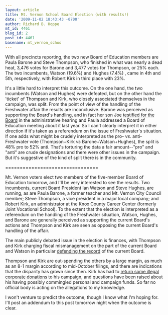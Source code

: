 ```yaml
---
layout: article
title: Mt. Vernon School Board Election (with results!)
date: '2009-11-02 18:43:43 -0700'
author: Richard B. Hoppe
mt_id: 4461
blog_id: 2
post_id: 4461
basename: mt_vernon_schoo
---
```

With all precincts reporting, the two new Board of Education members are Paula Barone and Steve Thompson, who finished in what was nearly a dead heat, 3,476 votes for Barone and 3,477 votes for Thompson, or 25% each.  The two incumbents, Watson (19.6%) and Hughes (7.4%) , came in 4th and 5th, respectively, with Robert Kirk in third place with 23%. 

It's a little hard to interpret this outcome.  On the one hand, the two incumbents (Watson and Hughes) were defeated, but on the other hand the 'ticket' of Thompson and Kirk, who closely associated themselves in the campaign, was split.  From the point of view of the handling of the Freshwater affair the results are inconclusive.  Barone was perceived as supporting the Board's handling, and in fact her son Joe [testified for the Board](http://pandasthumb.org/archives/2009/01/freshwater-day-3.html) in the administrative hearing and Paula addressed a Board of Education meeting about it last year.  So I can't clearly interpret it in either direction if it's taken as a referendum on the issue of Freshwater's situation.  If one adds what might be crudely interpreted as the pro- _vs._ anti-Freshwater vote (Thompson+Kirk _vs_ Barone+Watson+Hughes), the split is 48% pro to 52% anti.  That's torturing the data a fair amount--"pro" and "anti" are crude designations and there were other issues in the campaign.  But it's suggestive of the kind of split there is in the community.

================================

Mt. Vernon voters elect two members of the five-member Board of Education tomorrow, and I'll be very interested to see the results.  Two incumbents, current Board President Ian Watson and Steve Hughes, are running, as are Paula Barone, a former teacher and Mt. Vernon City Council member; Steve Thompson, a vice president in a major local company; and Robert Kirk, an administrator at the Knox County Career Center (formerly Joint Vocational School).  To the extent that the election is interpreted as a referendum on the handling of the Freshwater situation, Watson, Hughes, and Barone are generally perceived as supporting the current Board's actions and Thompson and Kirk are seen as opposing the current Board's handling of the affair.  

The main publicly debated issue in the election is finances, with Thompson and Kirk charging fiscal mismanagement on the part of the current Board and Watson in particular [defending the record](http://www.knoxpages.com/?NewsID=7530&amp;CatID=1) of the current Board.

Thompson and Kirk are out-spending the others by a large margin, as much as an 8-1 margin according to mid-October filings, and there are indications that the disparity has grown since then.  Kirk has had to [return some illegal corporate donations](http://www.knoxpages.com/?NewsID=7530&amp;CatID=1) to his campaign, and questions have been raised about his having possibly commingled personal and campaign funds.    So far no official body is acting on the allegations to my knowledge.

I won't venture to predict the outcome, though I know what I'm hoping for.  I'll post an addendum to this post tomorrow night when the outcome is clear.
